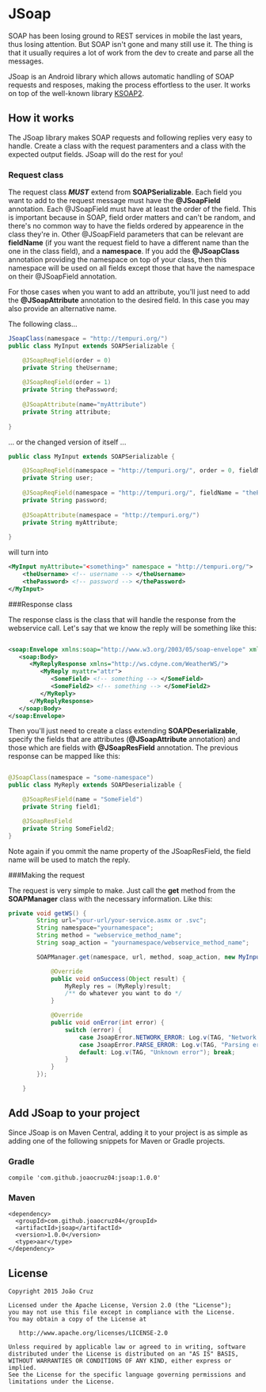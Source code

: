 # JSoap
SOAP has been losing ground to REST services in mobile the last years, thus losing attention. But SOAP isn't gone and many still use it. The thing is that it usually requires a lot of work from the dev to create and parse all the messages.  

JSoap is an Android library which allows automatic handling of SOAP requests and resposes, making the process effortless to the user. It works on top of the well-known library [KSOAP2](https://code.google.com/p/ksoap2-android/).

## How it works
The JSoap library makes SOAP requests and following replies very easy to handle. Create a class with the request paramenters and a class with the expected output fields. JSoap will do the rest for you!

### Request class
The request class ***MUST*** extend from **SOAPSerializable**. Each field you want to add to the request message must have the **@JSoapField** annotation. Each @JSoapField must have at least the order of the field. This is important because in SOAP, field order matters and can't be random, and there's no common way to have the fields ordered by appearence in the class they're in. Other @JSoapField parameters that can be relevant are **fieldName** (if you want the request field to have a different name than the one in the class field), and a **namespace**. If you add the **@JSoapClass** annotation providing the namespace on top of your class, then this namespace will be used on all fields except those that have the namespace on their @JSoapField annotation.

For those cases when you want to add an attribute, you'll just need to add the **@JSoapAttribute** annotation to the desired field. In this case you may also provide an alternative name.

The following class...

```java
JSoapClass(namespace = "http://tempuri.org/")
public class MyInput extends SOAPSerializable {

    @JSoapReqField(order = 0)
    private String theUsername;
    
    @JSoapReqField(order = 1)
    private String thePassword;
    
    @JSoapAttribute(name="myAttribute")
    private String attribute;
    
}

```
... or the changed version of itself ...

```java
public class MyInput extends SOAPSerializable {

    @JSoapReqField(namespace = "http://tempuri.org/", order = 0, fieldName="theUsername")
    private String user;
    
    @JSoapReqField(namespace = "http://tempuri.org/", fieldName = "thePassword", order = 1)
    private String password;
    
    @JSoapAttribute(namespace = "http://tempuri.org/")
    private String myAttribute;
    
}

```

will turn into 

```xml
<MyInput myAttribute="<something>" namespace = "http://tempuri.org/">
	<theUsername> <!-- username --> </theUsername>
	<thePassword> <!-- password --> </thePassword>
</MyInput>
```


###Response class

The response class is the class that will handle the response from the webservice call. Let's say that we know the reply will be something like this:

```xml

<soap:Envelope xmlns:soap="http://www.w3.org/2003/05/soap-envelope" xmlns:ws="some-namespace">
   <soap:Body>
      <MyReplyResponse xmlns="http://ws.cdyne.com/WeatherWS/">
         <MyReply myattr="attr">
            <SomeField> <!-- something --> </SomeField>
            <SomeField2> <!-- something --> </SomeField2>
         </MyReply>
      </MyReplyResponse>
   </soap:Body>
</soap:Envelope>            
```

Then you'll just need to create a class extending **SOAPDeserializable**, specify the fields that are attributes (**@JSoapAttribute** annotation) and those which are fields with **@JSoapResField** annotation. The previous response can be mapped like this:

```java

@JSoapClass(namespace = "some-namespace")
public class MyReply extends SOAPDeserializable {

    @JSoapResField(name = "SomeField")
    private String field1;

    @JSoapResField
    private String SomeField2;
}
```
Note again if you ommit the name property of the JSoapResField, the field name will be used to match the reply.


###Making the request

The request is very simple to make. Just call the **get** method from the **SOAPManager** class with the necessary information. Like this:

```java
private void getWS() {
        String url="your-url/your-service.asmx or .svc";
        String namespace="yournamespace";
        String method = "webservice_method_name";
        String soap_action = "yournamespace/webservice_method_name";

        SOAPManager.get(namespace, url, method, soap_action, new MyInput("username", "password"), MyReply.class, new JSoapCallback() {

            @Override
            public void onSuccess(Object result) {
                MyReply res = (MyReply)result;
                /** do whatever you want to do */
            }

            @Override
            public void onError(int error) {
                switch (error) {
                    case JsoapError.NETWORK_ERROR: Log.v(TAG, "Network error"); break;
                    case JsoapError.PARSE_ERROR: Log.v(TAG, "Parsing error"); break;
                    default: Log.v(TAG, "Unknown error"); break;
                }
            }
        });

    }

```


## Add JSoap to your project
Since JSoap is on Maven Central, adding it to your project is as simple as adding one of the following snippets for Maven or Gradle projects.

### Gradle
```
compile 'com.github.joaocruz04:jsoap:1.0.0'
```

### Maven
```
<dependency>
  <groupId>com.github.joaocruz04</groupId>
  <artifactId>jsoap</artifactId>
  <version>1.0.0</version>
  <type>aar</type>
</dependency>
```

## License

```
Copyright 2015 João Cruz

Licensed under the Apache License, Version 2.0 (the "License");
you may not use this file except in compliance with the License.
You may obtain a copy of the License at

   http://www.apache.org/licenses/LICENSE-2.0

Unless required by applicable law or agreed to in writing, software
distributed under the License is distributed on an "AS IS" BASIS,
WITHOUT WARRANTIES OR CONDITIONS OF ANY KIND, either express or implied.
See the License for the specific language governing permissions and
limitations under the License.

```
